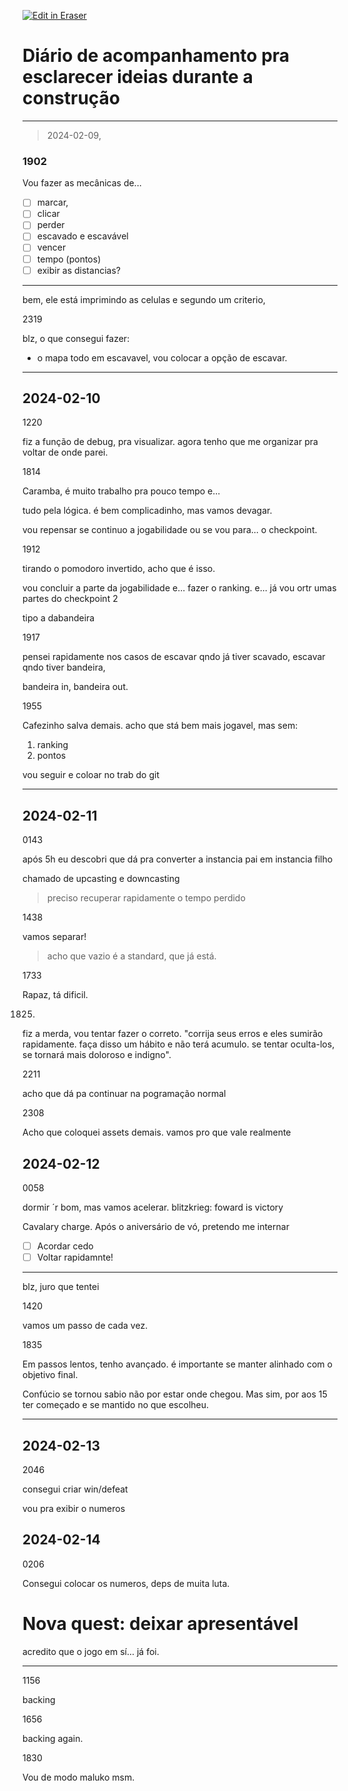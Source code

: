 <p><a target="_blank" href="https://app.eraser.io/workspace/39N9EaMfzypA4hiNoDwB" id="edit-in-eraser-github-link"><img alt="Edit in Eraser" src="https://firebasestorage.googleapis.com/v0/b/second-petal-295822.appspot.com/o/images%2Fgithub%2FOpen%20in%20Eraser.svg?alt=media&amp;token=968381c8-a7e7-472a-8ed6-4a6626da5501"></a></p>

# Diário de acompanhamento pra esclarecer ideias durante a construção
---

> 2024-02-09, 

### 1902
Vou fazer as mecânicas de...

- [ ] marcar,
- [ ] clicar
- [ ] perder
- [ ] escavado e escavável
- [ ] vencer
- [ ] tempo (pontos)
- [ ] exibir as distancias?
---

bem, ele está imprimindo as celulas e segundo um criterio, 



2319

blz, o que consegui fazer:

- o mapa todo em escavavel, vou colocar a opção de escavar.
---

## 2024-02-10
1220

fiz a função de debug, pra visualizar. agora tenho que me organizar pra voltar de onde parei.

1814

Caramba, é muito trabalho pra pouco tempo e...

tudo pela lógica. é bem complicadinho, mas vamos devagar.



vou repensar se continuo a jogabilidade ou se vou para... o checkpoint.

1912

tirando o pomodoro invertido, acho que é isso.

vou concluir a parte da jogabilidade e... fazer o ranking. e... já vou ortr umas partes do checkpoint 2

tipo a dabandeira

1917

pensei rapidamente nos casos de escavar qndo já tiver scavado, escavar qndo tiver bandeira, 

bandeira in, bandeira out.

1955

Cafezinho salva demais. acho que stá bem mais jogavel, mas sem:

1. ranking
2. pontos


vou seguir e coloar no trab do git

---

## 2024-02-11
0143

após 5h eu descobri que dá pra converter a instancia pai em instancia filho

chamado de upcasting e downcasting

> preciso recuperar rapidamente o tempo perdido

1438

vamos separar!

> acho que vazio é a standard, que já está.

1733

Rapaz, tá dificil.

1825.

fiz a merda, vou tentar fazer o correto. "corrija seus erros e eles sumirão rapidamente. faça disso um hábito e não terá acumulo. se tentar oculta-los, se tornará mais doloroso e indigno".

2211

acho que dá pa continuar na pogramação normal

2308

Acho que coloquei assets demais. vamos pro que vale realmente

## 2024-02-12
0058

dormir ´r bom, mas vamos acelerar. blitzkrieg: foward is victory

Cavalary charge. Após o aniversário de vó, pretendo me internar

- [ ] Acordar cedo
- [ ] Voltar rapidamnte!
---

blz, juro que tentei

1420

vamos um passo de cada vez.

1835

Em passos lentos, tenho avançado. é importante se manter alinhado com o objetivo final.

Confúcio se tornou sabio não por estar onde chegou. Mas sim, por aos 15 ter começado e se mantido no que escolheu.

---

## 2024-02-13
2046

consegui criar win/defeat

vou pra exibir o numeros

## 2024-02-14
0206

Consegui colocar os numeros, deps de muita luta.

# Nova quest: deixar apresentável
acredito que o jogo em sí... já foi.



---

1156

backing

1656

backing again.

1830

Vou de modo maluko msm.


<!--- Eraser file: https://app.eraser.io/workspace/39N9EaMfzypA4hiNoDwB --->